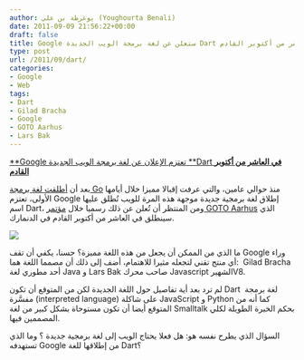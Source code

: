 ```yaml
---
author: يوغرطة بن علي (Youghourta Benali)
date: 2011-09-09 21:56:22+00:00
draft: false
title: Google ستعلن عن لغة برمجة الويب الجديدة Dart في العاشر من أكتوبر القادم
type: post
url: /2011/09/dart/
categories:
- Google
- Web
tags:
- Dart
- Gilad Bracha
- Google
- GOTO Aarhus
- Lars Bak
---
```


[**Google تعتزم الإعلان عن لغة برمجة الويب الجديدة **Dart **في العاشر من أكتوبر القادم**](https://www.it-scoop.com/2011/09/dart/)




بعد أن [أطلقت لغة برمجة Go](../2009/11/google-%d8%aa%d8%b7%d9%84%d9%82-go-%d9%84%d8%ba%d8%a9-%d8%a8%d8%b1%d9%85%d8%ac%d8%a9-%d8%ac%d8%af%d9%8a%d8%af%d8%a9/) منذ حوالي عامين، والتي عرفت إقبالا مميزا خلال أيامها الأولى، تعتزم Google إطلاق لغة برمجية جديدة موجهة هذه المرة للويب تُطلق عليها اسم Dart، ومن المنتظر أن تُعلن عن ذلك رسميا خلال [مؤتمر GOTO Aarhus](http://gotocon.com/aarhus-2011/presentation/Opening%20Keynote:%20Dart,%20a%20new%20programming%20language%20for%20structured%20web%20programming) الذي سينطلق في العاشر من أكتوبر القادم في الدنمارك.




[![](https://www.it-scoop.com/wp-content/uploads/2009/11/google_logo-300x125.jpg)
](https://www.it-scoop.com/2011/09/dart/)




ما الذي من الممكن أن يجعل من هذه اللغة مميزة؟ حسنا، يكفي أن تقف Google وراء أي منتج تقني لتجعله مثيرا للاهتمام، أضف إلى ذلك أن مصمما اللغة هما:  Gilad Bracha أحد مطوري لغة Java و Lars Bak صاحب محرك Javascript الشهيرV8.




لم ترد بعد أية تفاصيل حول اللغة الجديدة لكن من المتوقع أن تكون Dart  لغة برمجة مفسَّرة (interpreted language) على شاكلة JavaScript و Python كما أنه من المتوقع أيضا أن تكون مستوحاة بشكل كبير من لغة Smalltalk بحكم الخبرة الطويلة لكلي المصممين فيها.




السؤال الذي يطرح نفسه هو: هل فعلا يحتاج الويب إلى لغة برمجية جديدة ؟ وما الذي تستهدفه Google من إطلاقها للغة Dart؟
